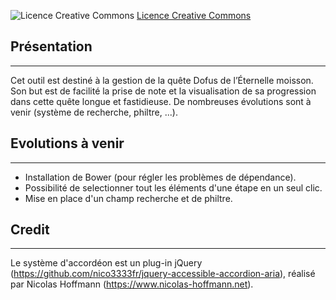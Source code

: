 ![Licence Creative Commons](https://i.creativecommons.org/l/by-nc-sa/4.0/88x31.png "Licence Creative Commons")
[Licence Creative Commons](http://creativecommons.org/licenses/by-nc-sa/4.0/)


## Présentation
-----------
Cet outil est destiné à la gestion de la quête Dofus de l’Éternelle moisson. Son but est de facilité la prise de note et la visualisation de sa progression dans cette quête longue et fastidieuse.
De nombreuses évolutions sont à venir (système de recherche, philtre, ...).


## Evolutions à venir
------------
- Installation de Bower (pour régler les problèmes de dépendance).
- Possibilité de selectionner tout les éléments d'une étape en un seul clic.
- Mise en place d'un champ recherche et de philtre.


## Credit
-----------
Le système d'accordéon est un plug-in jQuery (<https://github.com/nico3333fr/jquery-accessible-accordion-aria>), réalisé par Nicolas Hoffmann (<https://www.nicolas-hoffmann.net>).